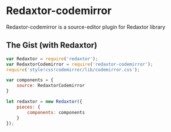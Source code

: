 # Redaxtor-codemirror
Redaxtor-codemirror is a source-editor plugin for Redaxtor library

## The Gist (with Redaxtor)
```js
var Redaxtor = require('redaxtor');
var RedaxtorCodemirror = require('redaxtor-codemirror');
require('style!css!codemirror/lib/codemirror.css');

var components = {
    source: RedaxtorCodemirror
}

let redaxtor = new Redaxtor({
    pieces: {
        components: components
    }
});
```
